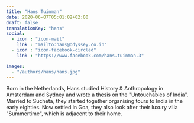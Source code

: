 ```yaml
---
title: "Hans Tuinman"
date: 2020-06-07T05:01:02+02:00
draft: false
translationKey: "hans"
social:
  - icon : "icon-mail"
    link : "mailto:hans@odyssey.co.in"
  - icon : "icon-facebook-circled"
    link : "https://www.facebook.com/hans.tuinman.3"

images: 
  - "/authors/hans/hans.jpg"
---
```


Born in the Netherlands, Hans studied History & Anthropology in Amsterdam and Sydney and wrote a thesis on the "Untouchables of India". Married to Sucheta, they started together organising tours to India in the early eighties. Now settled in Goa, they also look after their luxury villa "Summertime", which is adjacent to their home.